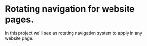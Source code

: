 # Rotating navigation for website pages.

In this project we'll see an rotating navigation system to apply in any website page.
